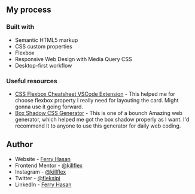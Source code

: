 ## My process

### Built with

- Semantic HTML5 markup
- CSS custom properties
- Flexbox
- Responsive Web Design with Media Query CSS
- Desktop-first workflow

### Useful resources

- [CSS Flexbox Cheatsheet VSCode Extension](https://marketplace.visualstudio.com/items?itemName=dzhavat.css-flexbox-cheatsheet) - This helped me for choose flexbox property I really need for layouting the card. Might gonna use it going forward.
- [Box Shadow CSS Generator](https://cssgenerator.org/box-shadow-css-generator.html) - This is one of a bounch Amazing web generator, which helped me got the box shadow properly as I want. I'd recommend it to anyone to use this generator for daily web coding.

## Author

- Website - [Ferry Hasan](https://killflex.github.io)
- Frontend Mentor - [@killflex](https://frontendmentor.io/profile/killflex)
- Instagram - [@killflex](https://instagram.com/killflex)
- Twitter - [@fleksipi](https://twitter.com/fleksipi)
- LinkedIn - [Ferry Hasan](https://www.linkedin.com/in/ferry-hasan-4988b8242)